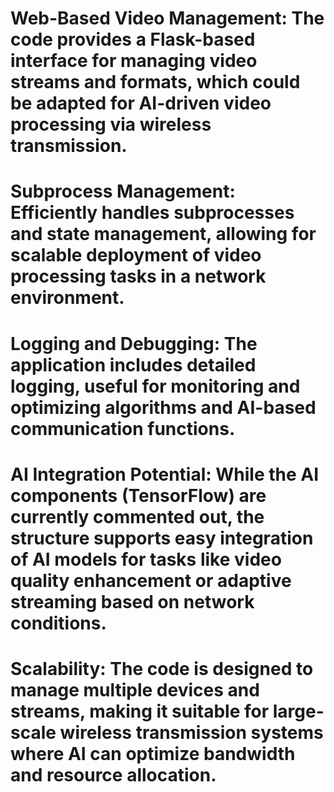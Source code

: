 # Web-Based Video Management: The code provides a Flask-based interface for managing video streams and formats, which could be adapted for AI-driven video processing via wireless transmission.

# Subprocess Management: Efficiently handles subprocesses and state management, allowing for scalable deployment of video processing tasks in a network environment.

# Logging and Debugging: The application includes detailed logging, useful for monitoring and optimizing algorithms and AI-based communication functions.

# AI Integration Potential: While the AI components (TensorFlow) are currently commented out, the structure supports easy integration of AI models for tasks like video quality enhancement or adaptive streaming based on network conditions.

# Scalability: The code is designed to manage multiple devices and streams, making it suitable for large-scale wireless transmission systems where AI can optimize bandwidth and resource allocation.
